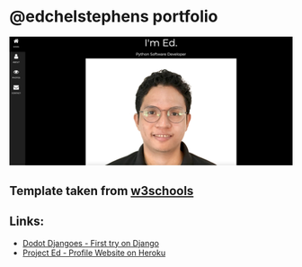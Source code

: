 # @edchelstephens portfolio

![Profile](./images/screenshot.png)

## Template taken from [w3schools](https://www.w3schools.com/w3css/tryw3css_templates_dark_portfolio.htm)

## Links:

- [Dodot Djangoes - First try on Django](http://dodotdjangoes.herokuapp.com/)
- [Project Ed - Profile Website on Heroku](https://edchelstephens.herokuapp.com/)
